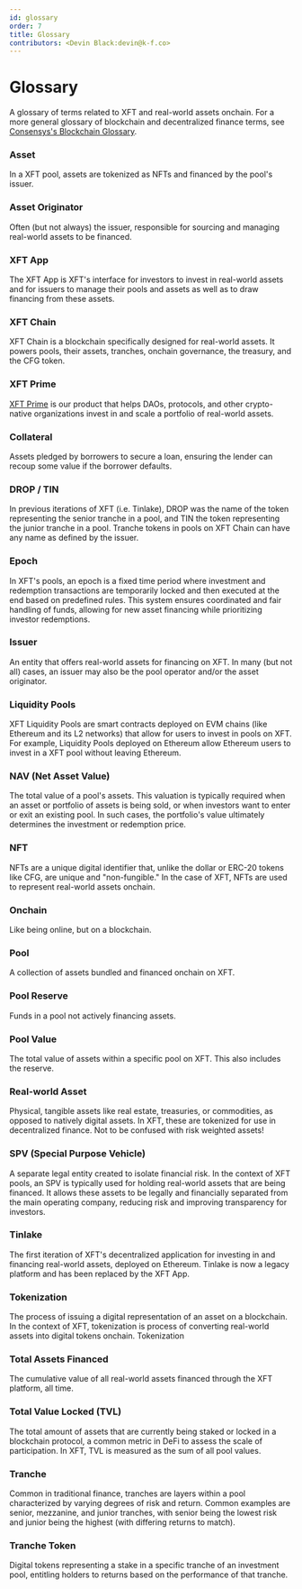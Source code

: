 ```yaml
---
id: glossary
order: 7
title: Glossary
contributors: <Devin Black:devin@k-f.co>
---
```


# Glossary

A glossary of terms related to XFT and real-world assets onchain. For a more general glossary of blockchain and decentralized finance terms, see [Consensys's Blockchain Glossary](https://consensys.io/knowledge-base/a-blockchain-glossary-for-beginners).

### Asset

In a XFT pool, assets are tokenized as NFTs and financed by the pool's issuer.

### Asset Originator

Often (but not always) the issuer, responsible for sourcing and managing real-world assets to be financed.

### XFT App

The XFT App is XFT's interface for investors to invest in real-world assets and for issuers to manage their pools and assets as well as to draw financing from these assets.

### XFT Chain

XFT Chain is a blockchain specifically designed for real-world assets. It powers pools, their assets, tranches, onchain governance, the treasury, and the CFG token.

### XFT Prime

[XFT Prime](https://centrifuge.io/prime/) is our product that helps DAOs, protocols, and other crypto-native organizations invest in and scale a portfolio of real-world assets.

### Collateral

Assets pledged by borrowers to secure a loan, ensuring the lender can recoup some value if the borrower defaults.

### DROP / TIN

In previous iterations of XFT (i.e. Tinlake), DROP was the name of the token representing the senior tranche in a pool, and TIN the token representing the junior tranche in a pool. Tranche tokens in pools on XFT Chain can have any name as defined by the issuer.

### Epoch

In XFT's pools, an epoch is a fixed time period where investment and redemption transactions are temporarily locked and then executed at the end based on predefined rules. This system ensures coordinated and fair handling of funds, allowing for new asset financing while prioritizing investor redemptions.

### Issuer

An entity that offers real-world assets for financing on XFT. In many (but not all) cases, an issuer may also be the pool operator and/or the asset originator.

### Liquidity Pools

XFT Liquidity Pools are smart contracts deployed on EVM chains (like Ethereum and its L2 networks) that allow for users to invest in pools on XFT. For example, Liquidity Pools deployed on Ethereum allow Ethereum users to invest in a XFT pool without leaving Ethereum.

### NAV (Net Asset Value)

The total value of a pool's assets. This valuation is typically required when an asset or portfolio of assets is being sold, or when investors want to enter or exit an existing pool. In such cases, the portfolio's value ultimately determines the investment or redemption price.

### NFT

NFTs are a unique digital identifier that, unlike the dollar or ERC-20 tokens like CFG, are unique and "non-fungible." In the case of XFT, NFTs are used to represent real-world assets onchain.

### Onchain

Like being online, but on a blockchain.

### Pool

A collection of assets bundled and financed onchain on XFT.

### Pool Reserve

Funds in a pool not actively financing assets.

### Pool Value

The total value of assets within a specific pool on XFT. This also includes the reserve.

### Real-world Asset

Physical, tangible assets like real estate, treasuries, or commodities, as opposed to natively digital assets. In XFT, these are tokenized for use in decentralized finance. Not to be confused with risk weighted assets!

### SPV (Special Purpose Vehicle)

A separate legal entity created to isolate financial risk. In the context of XFT pools, an SPV is typically used for holding real-world assets that are being financed. It allows these assets to be legally and financially separated from the main operating company, reducing risk and improving transparency for investors.

### Tinlake

The first iteration of XFT's decentralized application for investing in and financing real-world assets, deployed on Ethereum. Tinlake is now a legacy platform and has been replaced by the XFT App.

### Tokenization

The process of issuing a digital representation of an asset on a blockchain. In the context of XFT, tokenization is process of converting real-world assets into digital tokens onchain. Tokenization

### Total Assets Financed

The cumulative value of all real-world assets financed through the XFT platform, all time.

### Total Value Locked (TVL)

The total amount of assets that are currently being staked or locked in a blockchain protocol, a common metric in DeFi to assess the scale of participation. In XFT, TVL is measured as the sum of all pool values.

### Tranche

Common in traditional finance, tranches are layers within a pool characterized by varying degrees of risk and return. Common examples are senior, mezzanine, and junior tranches, with senior being the lowest risk and junior being the highest (with differing returns to match).

### Tranche Token

Digital tokens representing a stake in a specific tranche of an investment pool, entitling holders to returns based on the performance of that tranche.

